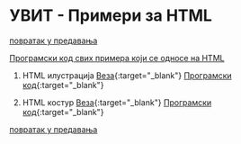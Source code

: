 # УВИТ - Примери за HTML

 [повратак у предавања](../README.md)

[Програмски код свих примера који се односе на HTML](https://github.com/MatfUVIT/UVIT/tree/master/predavanja/primeri-html)

1. HTML илустрација [Веза](/pog03-01-html-osnove/zad03-01-00-ilustracija/index.html){:target="_blank"}  [Програмски код](https://github.com/MatfUVIT/UVIT/blob/master/predavanja/primeri-html/pog03-01-html-osnove/zad03-01-00-ilustracija/index.html){:target="_blank"}

1. HTML костур [Веза](/pog03-01-html-osnove/zad03-01-01-html5-skeleton.html){:target="_blank"}  [Програмски код](https://github.com/MatfUVIT/UVIT/blob/master/predavanja/primeri-html/pog03-01-html-osnove/zad03-01-01-html5-skeleton.html){:target="_blank"}

[повратак у предавања](../README.md)  
